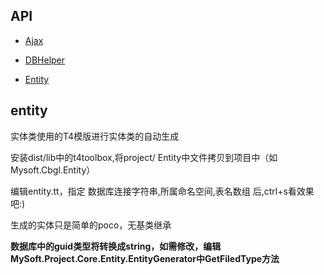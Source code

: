 ## API

+ [Ajax](ajax.md)

+ [DBHelper](dbhelper.md)

+ [Entity](entity.md)



## entity
实体类使用的T4模版进行实体类的自动生成

安装dist/lib中的t4toolbox,将project/ Entity中文件拷贝到项目中（如Mysoft.Cbgl.Entity）

编辑entity.tt，指定 数据库连接字符串,所属命名空间,表名数组 后,ctrl+s看效果吧:)

生成的实体只是简单的poco，无基类继承


**数据库中的guid类型将转换成string，如需修改，编辑MySoft.Project.Core.Entity.EntityGenerator中GetFiledType方法**
